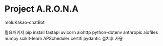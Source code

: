 # Project A.R.O.N.A
moluKakao-chatBot

필요패키지
pip install fastapi uvicorn aiohttp python-dotenv anthropic aiofiles numpy scikit-learn APScheduler certifi pydantic
설치후 사용
